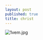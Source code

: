 ```yaml
---
layout: post
published: true
title: christ
---
```

![1vem.jpg]({{site.baseurl}}/assets/images/posts/1vem.jpg)
